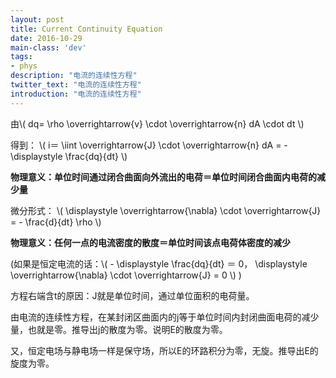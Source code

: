 ```yaml
---
layout: post
title: Current Continuity Equation
date: 2016-10-29
main-class: 'dev'
tags:
- phys
description: "电流的连续性方程"
twitter_text: "电流的连续性方程"
introduction: "电流的连续性方程"
---
```


由\\(
dq= \rho \overrightarrow{v} \cdot \overrightarrow{n} dA \cdot dt
\\)

得到：
\\(
i＝ \iint \overrightarrow{J} \cdot \overrightarrow{n} dA = - \displaystyle \frac{dq}{dt}
\\)

**物理意义：单位时间通过闭合曲面向外流出的电荷＝单位时间闭合曲面内电荷的减少量**

微分形式：
\\(
\displaystyle \overrightarrow{\nabla} \cdot \overrightarrow{J} = - \frac{d}{dt} \rho
\\)

**物理意义：任何一点的电流密度的散度＝单位时间该点电荷体密度的减少**

(如果是恒定电流的话：\\( - \displaystyle \frac{dq}{dt} ＝ 0， \displaystyle \overrightarrow{\nabla} \cdot \overrightarrow{J} = 0 \\) )

方程右端含t的原因：J就是单位时间，通过单位面积的电荷量。

由电流的连续性方程，在某封闭区曲面内的j等于单位时间内封闭曲面电荷的减少量，也就是零。推导出j的散度为零。说明E的散度为零。

又，恒定电场与静电场一样是保守场，所以E的环路积分为零，无旋。推导出E的旋度为零。



